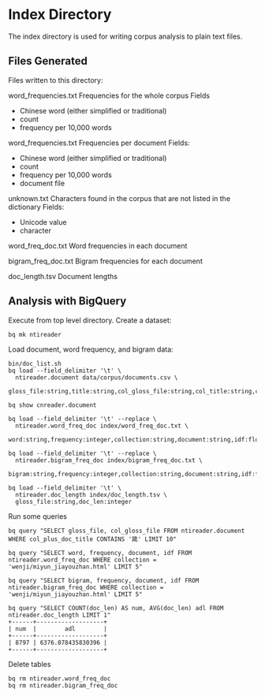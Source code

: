 # Index Directory
The index directory is used for writing corpus analysis to plain text files.

## Files Generated
Files written to this directory:

word_frequencies.txt
Frequencies for the whole corpus
Fields
- Chinese word (either simplified or traditional)
- count
- frequency per 10,000 words

word_frequencies.txt
Frequencies per document
Fields:
- Chinese word (either simplified or traditional)
- count
- frequency per 10,000 words
- document file

unknown.txt
Characters found in the corpus that are not listed in the dictionary
Fields:
- Unicode value
- character

word_freq_doc.txt
Word frequencies in each document

bigram_freq_doc.txt
Bigram frequencies for each document

doc_length.tsv
Document lengths

## Analysis with BigQuery
Execute from top level directory. Create a dataset:
```
bq mk ntireader
```

Load document, word frequency, and bigram data:
```
bin/doc_list.sh
bq load --field_delimiter '\t' \
  ntireader.document data/corpus/documents.csv \
  gloss_file:string,title:string,col_gloss_file:string,col_title:string,col_plus_doc_title:string

bq show cnreader.document

bq load --field_delimiter '\t' --replace \
  ntireader.word_freq_doc index/word_freq_doc.txt \
  word:string,frequency:integer,collection:string,document:string,idf:float64,doc_len:integer

bq load --field_delimiter '\t' --replace \
  ntireader.bigram_freq_doc index/bigram_freq_doc.txt \
  bigram:string,frequency:integer,collection:string,document:string,idf:float64,doc_len:integer

bq load --field_delimiter '\t' \
  ntireader.doc_length index/doc_length.tsv \
  gloss_file:string,doc_len:integer
```

Run some queries
```
bq query "SELECT gloss_file, col_gloss_file FROM ntireader.document WHERE col_plus_doc_title CONTAINS '箴' LIMIT 10"

bq query "SELECT word, frequency, document, idf FROM ntireader.word_freq_doc WHERE collection = 'wenji/miyun_jiayouzhan.html' LIMIT 5"

bq query "SELECT bigram, frequency, document, idf FROM ntireader.bigram_freq_doc WHERE collection = 'wenji/miyun_jiayouzhan.html' LIMIT 5"

bq query "SELECT COUNT(doc_len) AS num, AVG(doc_len) adl FROM ntireader.doc_length LIMIT 1"
+------+-------------------+
| num  |        adl        |
+------+-------------------+
| 8797 | 6376.078435830396 |
+------+-------------------+
```

Delete tables
```
bq rm ntireader.word_freq_doc
bq rm ntireader.bigram_freq_doc
```